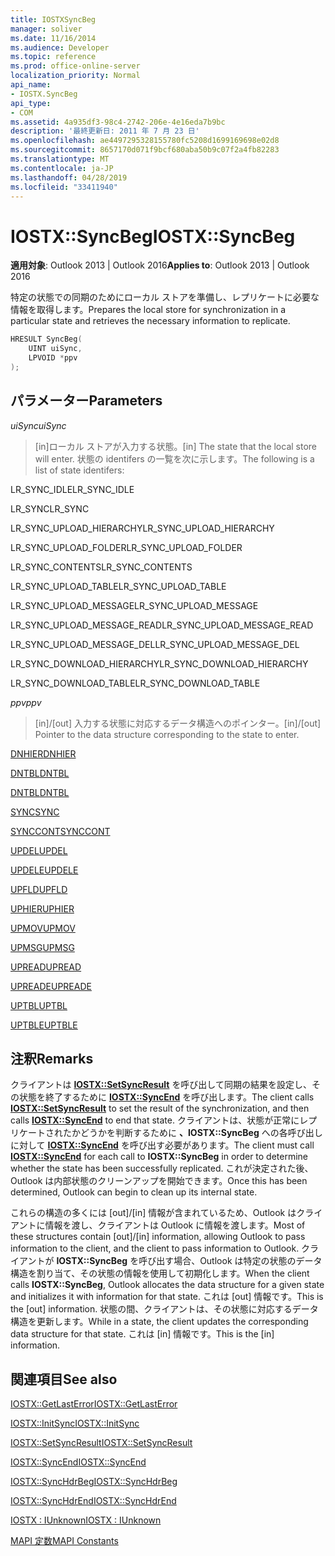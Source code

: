 ```yaml
---
title: IOSTXSyncBeg
manager: soliver
ms.date: 11/16/2014
ms.audience: Developer
ms.topic: reference
ms.prod: office-online-server
localization_priority: Normal
api_name:
- IOSTX.SyncBeg
api_type:
- COM
ms.assetid: 4a935df3-98c4-2742-206e-4e16eda7b9bc
description: '最終更新日: 2011 年 7 月 23 日'
ms.openlocfilehash: ae4497295328155780fc5208d1699169698e02d8
ms.sourcegitcommit: 8657170d071f9bcf680aba50b9c07f2a4fb82283
ms.translationtype: MT
ms.contentlocale: ja-JP
ms.lasthandoff: 04/28/2019
ms.locfileid: "33411940"
---
```

# <a name="iostxsyncbeg"></a><span data-ttu-id="24251-103">IOSTX::SyncBeg</span><span class="sxs-lookup"><span data-stu-id="24251-103">IOSTX::SyncBeg</span></span>

  
  
<span data-ttu-id="24251-104">**適用対象**: Outlook 2013 | Outlook 2016</span><span class="sxs-lookup"><span data-stu-id="24251-104">**Applies to**: Outlook 2013 | Outlook 2016</span></span> 
  
<span data-ttu-id="24251-105">特定の状態での同期のためにローカル ストアを準備し、レプリケートに必要な情報を取得します。</span><span class="sxs-lookup"><span data-stu-id="24251-105">Prepares the local store for synchronization in a particular state and retrieves the necessary information to replicate.</span></span>
  
```cpp
HRESULT SyncBeg( 
    UINT uiSync, 
    LPVOID *ppv 
);
```

## <a name="parameters"></a><span data-ttu-id="24251-106">パラメーター</span><span class="sxs-lookup"><span data-stu-id="24251-106">Parameters</span></span>

 <span data-ttu-id="24251-107">_uiSync_</span><span class="sxs-lookup"><span data-stu-id="24251-107">_uiSync_</span></span>
  
>  <span data-ttu-id="24251-108">[in]ローカル ストアが入力する状態。</span><span class="sxs-lookup"><span data-stu-id="24251-108">[in] The state that the local store will enter.</span></span> <span data-ttu-id="24251-109">状態の identifers の一覧を次に示します。</span><span class="sxs-lookup"><span data-stu-id="24251-109">The following is a list of state identifers:</span></span> 
    
<span data-ttu-id="24251-110">LR_SYNC_IDLE</span><span class="sxs-lookup"><span data-stu-id="24251-110">LR_SYNC_IDLE</span></span>
  
> 
    
<span data-ttu-id="24251-111">LR_SYNC</span><span class="sxs-lookup"><span data-stu-id="24251-111">LR_SYNC</span></span>
  
> 
    
<span data-ttu-id="24251-112">LR_SYNC_UPLOAD_HIERARCHY</span><span class="sxs-lookup"><span data-stu-id="24251-112">LR_SYNC_UPLOAD_HIERARCHY</span></span>
  
> 
    
<span data-ttu-id="24251-113">LR_SYNC_UPLOAD_FOLDER</span><span class="sxs-lookup"><span data-stu-id="24251-113">LR_SYNC_UPLOAD_FOLDER</span></span>
  
> 
    
<span data-ttu-id="24251-114">LR_SYNC_CONTENTS</span><span class="sxs-lookup"><span data-stu-id="24251-114">LR_SYNC_CONTENTS</span></span>
  
> 
    
<span data-ttu-id="24251-115">LR_SYNC_UPLOAD_TABLE</span><span class="sxs-lookup"><span data-stu-id="24251-115">LR_SYNC_UPLOAD_TABLE</span></span>
  
> 
    
<span data-ttu-id="24251-116">LR_SYNC_UPLOAD_MESSAGE</span><span class="sxs-lookup"><span data-stu-id="24251-116">LR_SYNC_UPLOAD_MESSAGE</span></span>
  
> 
    
<span data-ttu-id="24251-117">LR_SYNC_UPLOAD_MESSAGE_READ</span><span class="sxs-lookup"><span data-stu-id="24251-117">LR_SYNC_UPLOAD_MESSAGE_READ</span></span>
  
> 
    
<span data-ttu-id="24251-118">LR_SYNC_UPLOAD_MESSAGE_DEL</span><span class="sxs-lookup"><span data-stu-id="24251-118">LR_SYNC_UPLOAD_MESSAGE_DEL</span></span>
  
> 
    
<span data-ttu-id="24251-119">LR_SYNC_DOWNLOAD_HIERARCHY</span><span class="sxs-lookup"><span data-stu-id="24251-119">LR_SYNC_DOWNLOAD_HIERARCHY</span></span>
  
> 
    
<span data-ttu-id="24251-120">LR_SYNC_DOWNLOAD_TABLE</span><span class="sxs-lookup"><span data-stu-id="24251-120">LR_SYNC_DOWNLOAD_TABLE</span></span>
  
> 
    
 <span data-ttu-id="24251-121">_ppv_</span><span class="sxs-lookup"><span data-stu-id="24251-121">_ppv_</span></span>
  
>  <span data-ttu-id="24251-122">[in]/[out] 入力する状態に対応するデータ構造へのポインター。</span><span class="sxs-lookup"><span data-stu-id="24251-122">[in]/[out] Pointer to the data structure corresponding to the state to enter.</span></span> 
    
[<span data-ttu-id="24251-123">DNHIER</span><span class="sxs-lookup"><span data-stu-id="24251-123">DNHIER</span></span>](dnhier.md)
  
> 
    
[<span data-ttu-id="24251-124">DNTBL</span><span class="sxs-lookup"><span data-stu-id="24251-124">DNTBL</span></span>](dntbl.md)
  
> 
    
[<span data-ttu-id="24251-125">DNTBL</span><span class="sxs-lookup"><span data-stu-id="24251-125">DNTBL</span></span>](dntbl.md)
  
> 
    
[<span data-ttu-id="24251-126">SYNC</span><span class="sxs-lookup"><span data-stu-id="24251-126">SYNC</span></span>](sync.md)
  
> 
    
[<span data-ttu-id="24251-127">SYNCCONT</span><span class="sxs-lookup"><span data-stu-id="24251-127">SYNCCONT</span></span>](synccont.md)
  
> 
    
[<span data-ttu-id="24251-128">UPDEL</span><span class="sxs-lookup"><span data-stu-id="24251-128">UPDEL</span></span>](updel.md)
  
> 
    
[<span data-ttu-id="24251-129">UPDELE</span><span class="sxs-lookup"><span data-stu-id="24251-129">UPDELE</span></span>](updele.md)
  
> 
    
[<span data-ttu-id="24251-130">UPFLD</span><span class="sxs-lookup"><span data-stu-id="24251-130">UPFLD</span></span>](upfld.md)
  
> 
    
[<span data-ttu-id="24251-131">UPHIER</span><span class="sxs-lookup"><span data-stu-id="24251-131">UPHIER</span></span>](uphier.md)
  
> 
    
[<span data-ttu-id="24251-132">UPMOV</span><span class="sxs-lookup"><span data-stu-id="24251-132">UPMOV</span></span>](upmov.md)
  
> 
    
[<span data-ttu-id="24251-133">UPMSG</span><span class="sxs-lookup"><span data-stu-id="24251-133">UPMSG</span></span>](upmsg.md)
  
> 
    
[<span data-ttu-id="24251-134">UPREAD</span><span class="sxs-lookup"><span data-stu-id="24251-134">UPREAD</span></span>](upread.md)
  
> 
    
[<span data-ttu-id="24251-135">UPREADE</span><span class="sxs-lookup"><span data-stu-id="24251-135">UPREADE</span></span>](upreade.md)
  
> 
    
[<span data-ttu-id="24251-136">UPTBL</span><span class="sxs-lookup"><span data-stu-id="24251-136">UPTBL</span></span>](uptbl.md)
  
> 
    
[<span data-ttu-id="24251-137">UPTBLE</span><span class="sxs-lookup"><span data-stu-id="24251-137">UPTBLE</span></span>](uptble.md)
  
> 
    
## <a name="remarks"></a><span data-ttu-id="24251-138">注釈</span><span class="sxs-lookup"><span data-stu-id="24251-138">Remarks</span></span>

<span data-ttu-id="24251-139">クライアントは **[IOSTX::SetSyncResult](iostx-setsyncresult.md)** を呼び出して同期の結果を設定し、その状態を終了するために **[IOSTX::SyncEnd](iostx-syncend.md)** を呼び出します。</span><span class="sxs-lookup"><span data-stu-id="24251-139">The client calls **[IOSTX::SetSyncResult](iostx-setsyncresult.md)** to set the result of the synchronization, and then calls **[IOSTX::SyncEnd](iostx-syncend.md)** to end that state.</span></span> <span data-ttu-id="24251-140">クライアントは、状態が正常にレプリケートされたかどうかを判断するために **、IOSTX::SyncBeg** への各呼び出しに対して **[IOSTX::SyncEnd](iostx-syncend.md)** を呼び出す必要があります。</span><span class="sxs-lookup"><span data-stu-id="24251-140">The client must call **[IOSTX::SyncEnd](iostx-syncend.md)** for each call to **IOSTX::SyncBeg** in order to determine whether the state has been successfully replicated.</span></span> <span data-ttu-id="24251-141">これが決定された後、Outlook は内部状態のクリーンアップを開始できます。</span><span class="sxs-lookup"><span data-stu-id="24251-141">Once this has been determined, Outlook can begin to clean up its internal state.</span></span> 
  
<span data-ttu-id="24251-142">これらの構造の多くには [out]/[in] 情報が含まれているため、Outlook はクライアントに情報を渡し、クライアントは Outlook に情報を渡します。</span><span class="sxs-lookup"><span data-stu-id="24251-142">Most of these structures contain [out]/[in] information, allowing Outlook to pass information to the client, and the client to pass information to Outlook.</span></span> <span data-ttu-id="24251-143">クライアントが **IOSTX::SyncBeg** を呼び出す場合、Outlook は特定の状態のデータ構造を割り当て、その状態の情報を使用して初期化します。</span><span class="sxs-lookup"><span data-stu-id="24251-143">When the client calls **IOSTX::SyncBeg**, Outlook allocates the data structure for a given state and initializes it with information for that state.</span></span> <span data-ttu-id="24251-144">これは [out] 情報です。</span><span class="sxs-lookup"><span data-stu-id="24251-144">This is the [out] information.</span></span> <span data-ttu-id="24251-145">状態の間、クライアントは、その状態に対応するデータ構造を更新します。</span><span class="sxs-lookup"><span data-stu-id="24251-145">While in a state, the client updates the corresponding data structure for that state.</span></span> <span data-ttu-id="24251-146">これは [in] 情報です。</span><span class="sxs-lookup"><span data-stu-id="24251-146">This is the [in] information.</span></span> 
  
## <a name="see-also"></a><span data-ttu-id="24251-147">関連項目</span><span class="sxs-lookup"><span data-stu-id="24251-147">See also</span></span>



[<span data-ttu-id="24251-148">IOSTX::GetLastError</span><span class="sxs-lookup"><span data-stu-id="24251-148">IOSTX::GetLastError</span></span>](iostx-getlasterror.md)
  
[<span data-ttu-id="24251-149">IOSTX::InitSync</span><span class="sxs-lookup"><span data-stu-id="24251-149">IOSTX::InitSync</span></span>](iostx-initsync.md)
  
[<span data-ttu-id="24251-150">IOSTX::SetSyncResult</span><span class="sxs-lookup"><span data-stu-id="24251-150">IOSTX::SetSyncResult</span></span>](iostx-setsyncresult.md)
  
[<span data-ttu-id="24251-151">IOSTX::SyncEnd</span><span class="sxs-lookup"><span data-stu-id="24251-151">IOSTX::SyncEnd</span></span>](iostx-syncend.md)
  
[<span data-ttu-id="24251-152">IOSTX::SyncHdrBeg</span><span class="sxs-lookup"><span data-stu-id="24251-152">IOSTX::SyncHdrBeg</span></span>](iostx-synchdrbeg.md)
  
[<span data-ttu-id="24251-153">IOSTX::SyncHdrEnd</span><span class="sxs-lookup"><span data-stu-id="24251-153">IOSTX::SyncHdrEnd</span></span>](iostx-synchdrend.md)
  
[<span data-ttu-id="24251-154">IOSTX : IUnknown</span><span class="sxs-lookup"><span data-stu-id="24251-154">IOSTX : IUnknown</span></span>](iostxiunknown.md)


[<span data-ttu-id="24251-155">MAPI 定数</span><span class="sxs-lookup"><span data-stu-id="24251-155">MAPI Constants</span></span>](mapi-constants.md)

